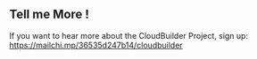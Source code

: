 ## Tell me More !

If you want to hear more about the CloudBuilder Project, sign up:
https://mailchi.mp/36535d247b14/cloudbuilder